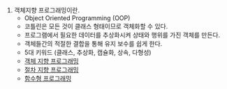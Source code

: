 1. 객체지향 프로그래밍이란. 
   - Object Oriented Programming (OOP)
   - 코틀린은 모든 것이 클래스 형태이므로 객체화할 수 있다. 
   - 프로그램에서 필요한 데이터를 추상화시켜 상태와 행위를 가진 객체를 만든다.
   - 객체들간의 적절한 결합을 통해 유지 보수를 쉽게 한다.
   - 5대 키워드 (클래스, 추상화, 캡슐화, 상속, 다형성)
   - [객체 지향 프로그래밍](https://ko.wikipedia.org/wiki/%EA%B0%9D%EC%B2%B4_%EC%A7%80%ED%96%A5_%ED%94%84%EB%A1%9C%EA%B7%B8%EB%9E%98%EB%B0%8D)
   - [절차 지향 프로그래밍](https://ko.wikipedia.org/wiki/%EC%A0%88%EC%B0%A8%EC%A0%81_%ED%94%84%EB%A1%9C%EA%B7%B8%EB%9E%98%EB%B0%8D)
   - [함수형 프로그래밍](https://ko.wikipedia.org/wiki/%ED%95%A8%EC%88%98%ED%98%95_%ED%94%84%EB%A1%9C%EA%B7%B8%EB%9E%98%EB%B0%8D)
